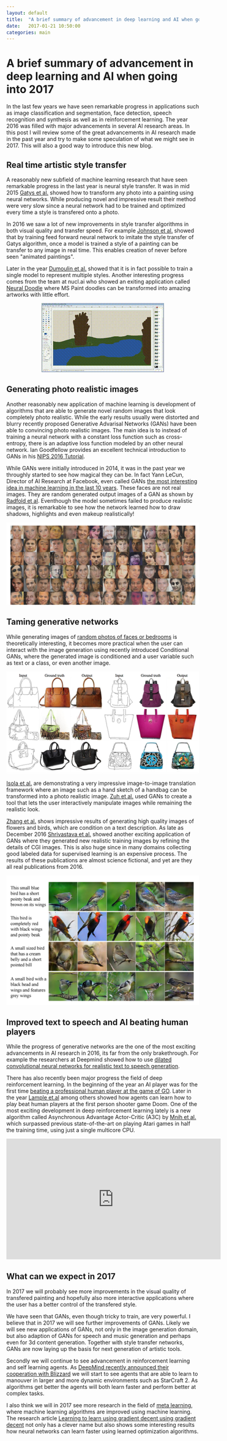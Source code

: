 ```yaml
---
layout: default
title:  "A brief summary of advancement in deep learning and AI when going into 2017"
date:   2017-01-21 10:50:00
categories: main
---
```

# A brief summary of advancement in deep learning and AI when going into 2017

In the last few years we have seen remarkable progress in applications such as image classification and segmentation, face detection, speech recognition and synthesis as well as in reinforcement learning. The year 2016 was filled with major advancements in several AI research areas. In this post I will review some of the great advancements in AI research made in the past year and try to make some speculation of what we might see in 2017. This will also a good way to introduce this new blog.


## Real time artistic style transfer

A reasonably new subfield of machine learning research that have seen remarkable progress in the last year is neural style transfer. It was in mid 2015 [Gatys et al.](https://arxiv.org/abs/1508.06576) showed how to transform any photo into a painting using neural networks. While producing novel and impressive result their method were very slow since a neural network had to be trained and optimized every time a style is transfered onto a photo.

In 2016 we saw a lot of new improvements in style transfer algorithms in both visual quality and transfer speed. For example [Johnson et al.](https://arxiv.org/abs/1603.08155) showed that by training feed forward neural network to imitate the style transfer of Gatys algorithm, once a model is trained a style of a painting can be transfer to any image in real time. This enables creation of never before seen "animated paintings".

Later in the year [Dumoulin et al.](https://arxiv.org/abs/1610.07629) showed that it is in fact possible to train a single model to represent multiple styles. Another interesting progress comes from the team at nucl.ai who showed an exiting application called [Neural Doodle](https://nucl.ai/blog/neural-doodles/) where MS Paint doodles can be transformed into amazing artworks with little effort.

<!--

-->
<center><img src="/images/neural_doodle.gif" class="inline"/></center>


## Generating photo realistic images

Another reasonably new application of machine learning is development of algorithms that are able to generate novel random images that look completely photo realistic. While the early results usually were distorted and blurry recently proposed Generative Advarisal Networks (GANs) have been able to convincing photo realistic images. The main idea is to instead of training a neural network with a constant loss function such as cross-entropy, there is an adaptive loss function modeled by an other neural network. Ian Goodfellow provides an excellent technical introduction to GANs in his [NIPS 2016 Tutorial](https://arxiv.org/abs/1701.00160).

While GANs were initially introduced in 2014, it was in the past year we throughly started to see how magical they can be. In fact Yann LeCun, Director of AI Research at Facebook, even called GANs [the most interesting idea in machine learning in the last 10 years](https://www.quora.com/What-are-some-recent-and-potentially-upcoming-breakthroughs-in-deep-learning). These faces are not real images. They are random generated output images of a GAN as shown by [Radfold et al](https://arxiv.org/abs/1511.06434). Eventhough the model sometimes failed to produce realistic images, it is remarkable to see how the network learned how to draw shadows, highlights and even makeup realistically!

<center><img src="/images/DCGAN_faces.png" class="inline"/></center>

## Taming generative networks

While generating images of [random photos of faces or bedrooms](https://github.com/Newmu/dcgan_code) is theoretically interesting, it becomes more practical when the user can interact with the image generation using recently introduced Conditional GANs, where the generated image is conditioned and a user variable such as text or a class, or even another image.

<center><img src="/images/image-to-image_handbags.png" class="inline"/></center>

 [Isola et al.](https://arxiv.org/abs/1611.07004) are demonstrating a very impressive image-to-image translation framework where an image such as a hand sketch of a handbag can be transformed into a photo realistic image. [Zuh et al.](https://arxiv.org/abs/1609.03552v2) used GANs to create a tool that lets the user interactively manipulate images while remaining the realistic look.


[Zhang et al.](https://arxiv.org/abs/1612.03242) shows impressive results of generating high quality images of flowers and birds, which are condition on a text description. As late as December 2016 [Shrivastava et al.](https://arxiv.org/abs/1612.07828) showed another exciting application of GANs where they generated new realistic training images by refining the details of CGI images. This is also huge since in many domains collecting good labeled data for supervised learning is an expensive process. The results of these publications are almost science fictional, and yet are they all real publications from 2016.

<center><img src="/images/StackGAN_birds.png" class="inline"/></center>

## Improved text to speech and AI beating human players

While the progress of generative networks are the one of the most exciting advancements in AI research in 2016, its far from the only brakethrough. For example the researchers at Deepmind showed how to use [dilated convolutional neural networks for realistic text to speech generation](https://deepmind.com/blog/wavenet-generative-model-raw-audio/).

There has also recently been major progress the field of deep reinforcement learning. In the beginning of the year an AI player was for the first time [beating a professional human player at the game of GO](http://www.nature.com/nature/journal/v529/n7587/full/nature16961.html). Later in the year [Lample et.al](https://arxiv.org/abs/1609.05521) among others showed how agents can learn how to play beat human players at the first person shooter game Doom. One of the most exciting development in deep reinforcement learning lately is a new algorithm called Asynchronous Advantage Actor-Critic (A3C) by [Mnih et al.](https://arxiv.org/abs/1602.01783) which surpassed previous state-of-the-art on playing Atari games in half the training time, using just a single multicore CPU.

<center><iframe width="560" height="315" src="https://www.youtube.com/embed/oo0TraGu6QY" frameborder="0" allowfullscreen></iframe></center>

## What can we expect in 2017

In 2017 we will probably see more improvements in the visual quality of transfered painting and hopefully also more interactive applications where the user has a better control of the transfered style.

We have seen that GANs, even though tricky to train, are very powerful. I believe that in 2017 we will see further improvements of GANs. Likely we will see new applications of GANs, not only in the image generation domain, but also adaption of GANs for speech and music generation and perhaps even for 3d content generation. Together with style transfer networks, GANs are now laying up the basis for next generation of artistic tools.

Secondly we will continue to see advancement in reinforcement learning and self learning agents. As [DeepMind recently announced their cooperation with Blizzard](https://deepmind.com/blog/deepmind-and-blizzard-release-starcraft-ii-ai-research-environment/) we will start to see agents that are able to learn to manouver in larger and more dynamic environments such as StarCraft 2. As algorithms get better the agents will both learn faster and perform better at complex tasks.

I also think we will in 2017 see more research in the field of [meta learning](https://en.wikipedia.org/wiki/Meta_learning_(computer_science)), where machine learning algorithms are improved using machine learning. The research article [Learning to learn using gradient decent using gradient decent](https://arxiv.org/abs/1606.04474) not only has a clever name but also shows some interesting results how neural networks can learn faster using learned optimization algorithms.
